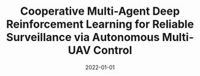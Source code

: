 ---
title: "Cooperative Multi-Agent Deep Reinforcement Learning for Reliable Surveillance via Autonomous Multi-UAV Control"
collection: publications
permalink: /publication/2022-01-01-Cooperative-Multi-Agent-Deep-Reinforcement-Learning-for-Reliable-Surveillance-via-Autonomous-Multi-UAV-Control
date: 2022-01-01
venue: 'CoRR'
paperurl: 'https://arxiv.org/abs/2201.05843'
citation: ' Won Yun,  Soohyun Park,  Joongheon Kim,  Myungjae Shin,  Soyi Jung,  David Mohaisen,  Jae{-}Hyun Kim, &quot;Cooperative Multi-Agent Deep Reinforcement Learning for Reliable Surveillance via Autonomous Multi-UAV Control.&quot; CoRR, 2022.'
---